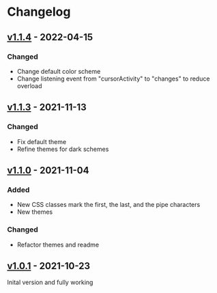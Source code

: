 # Changelog

## [v1.1.4] - 2022-04-15
### Changed
- Change default color scheme
- Change listening event from "cursorActivity" to "changes" to reduce overload

## [v1.1.3] - 2021-11-13
### Changed
- Fix default theme
- Refine themes for dark schemes

## [v1.1.0] - 2021-11-04
### Added
- New CSS classes mark the first, the last, and the pipe characters
- New themes

### Changed
- Refactor themes and readme

## [v1.0.1] - 2021-10-23
Inital version and fully working

[v1.1.4]: https://github.com/hieuthi/joplin-plugin-markdown-table-colorize/compare/v1.1.3...v1.1.4
[v1.1.3]: https://github.com/hieuthi/joplin-plugin-markdown-table-colorize/compare/v1.1.0...v1.1.3
[v1.1.0]: https://github.com/hieuthi/joplin-plugin-markdown-table-colorize/compare/v1.0.1...v1.1.0
[v1.0.1]: https://github.com/hieuthi/joplin-plugin-markdown-table-colorize/releases/tag/v1.0.1
